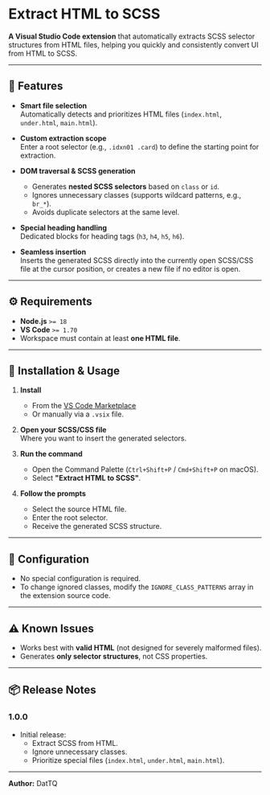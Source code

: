 # Extract HTML to SCSS

**A Visual Studio Code extension** that automatically extracts SCSS selector structures from HTML files, helping you quickly and consistently convert UI from HTML to SCSS.

---

## 📌 Features

- **Smart file selection**  
  Automatically detects and prioritizes HTML files (`index.html`, `under.html`, `main.html`).

- **Custom extraction scope**  
  Enter a root selector (e.g., `.idxn01 .card`) to define the starting point for extraction.

- **DOM traversal & SCSS generation**  
  - Generates **nested SCSS selectors** based on `class` or `id`.  
  - Ignores unnecessary classes (supports wildcard patterns, e.g., `br_*`).  
  - Avoids duplicate selectors at the same level.

- **Special heading handling**  
  Dedicated blocks for heading tags (`h3`, `h4`, `h5`, `h6`).

- **Seamless insertion**  
  Inserts the generated SCSS directly into the currently open SCSS/CSS file at the cursor position, or creates a new file if no editor is open.

---

## ⚙️ Requirements

- **Node.js** `>= 18`
- **VS Code** `>= 1.70`
- Workspace must contain at least **one HTML file**.

---

## 🚀 Installation & Usage

1. **Install**  
   - From the [VS Code Marketplace](https://marketplace.visualstudio.com/)  
   - Or manually via a `.vsix` file.

2. **Open your SCSS/CSS file**  
   Where you want to insert the generated selectors.

3. **Run the command**  
   - Open the Command Palette (`Ctrl+Shift+P` / `Cmd+Shift+P` on macOS).  
   - Select **"Extract HTML to SCSS"**.

4. **Follow the prompts**  
   - Select the source HTML file.  
   - Enter the root selector.  
   - Receive the generated SCSS structure.

---

## 🔧 Configuration

- No special configuration is required.  
- To change ignored classes, modify the `IGNORE_CLASS_PATTERNS` array in the extension source code.

---

## ⚠️ Known Issues

- Works best with **valid HTML** (not designed for severely malformed files).
- Generates **only selector structures**, not CSS properties.

---

## 📦 Release Notes

### **1.0.0**
- Initial release:
  - Extract SCSS from HTML.
  - Ignore unnecessary classes.
  - Prioritize special files (`index.html`, `under.html`, `main.html`).

---

**Author:** DatTQ
